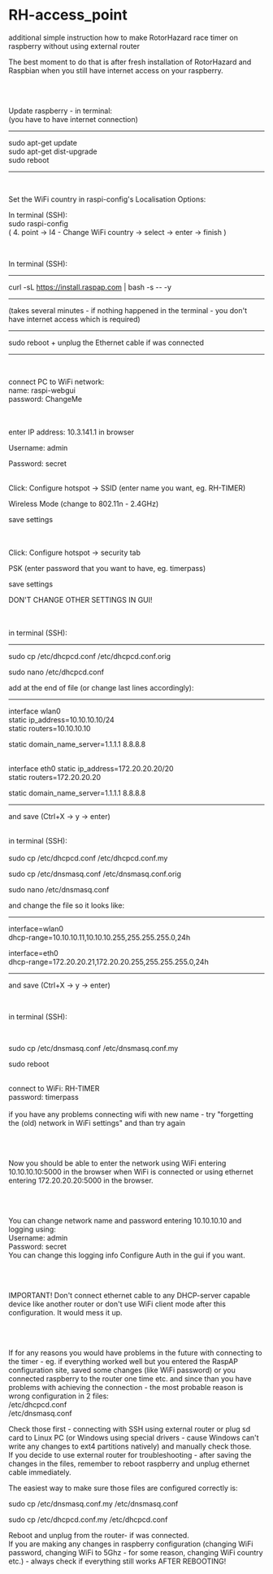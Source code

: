 # RH-access_point
additional simple instruction how to make RotorHazard race timer on raspberry without using external router

The best moment to do that is after fresh installation of RotorHazard and Raspbian when you still have internet access on your raspberry.<br/><br/> 

<br/> 

Update raspberry - in terminal:<br/> 
(you have to have internet connection)

________________

sudo apt-get update <br/>
sudo apt-get dist-upgrade <br/>
sudo reboot
________________

<br/>

Set the WiFi country in raspi-config's Localisation Options: 

In terminal (SSH):<br/>
sudo raspi-config <br/>
( 4. point -> I4 - Change WiFi country -> select -> enter -> finish )

<br/>

  
In terminal (SSH):
________________

curl -sL https://install.raspap.com | bash -s -- -y
________________

(takes several minutes - if nothing happened in the terminal - you don't have internet access which is required)
________________
sudo reboot + unplug the Ethernet cable if was connected
<br/>

________________
<br/>

connect PC to WiFi network: <br/>
name: raspi-webgui<br/>
password: ChangeMe<br/><br/><br/>





enter IP address: 10.3.141.1 in browser

Username: admin

Password: secret<br/>  <br/>



Click:
Configure hotspot -> SSID (enter name you want, eg. RH-TIMER) 

Wireless Mode (change to 802.11n - 2.4GHz)

save settings  
<br/>
<br/>

Click:
Configure hotspot -> security tab

PSK (enter password that you want to have, eg. timerpass)

save settings
<br/>

DON'T CHANGE OTHER SETTINGS IN GUI!  
<br/>
<br/>


in terminal (SSH):

________________

sudo cp /etc/dhcpcd.conf /etc/dhcpcd.conf.orig

sudo nano /etc/dhcpcd.conf

add at the end of file (or change last lines accordingly):
________________

interface wlan0<br/>
static ip_address=10.10.10.10/24</br>
static routers=10.10.10.10</br>

static domain_name_server=1.1.1.1 8.8.8.8<br/><br/>

interface eth0
static ip_address=172.20.20.20/20<br/>
static routers=172.20.20.20<br/>

static domain_name_server=1.1.1.1 8.8.8.8
________________

and save (Ctrl+X -> y -> enter)<br/>
<br/>

in terminal (SSH):
<br/> <br/>
sudo cp /etc/dhcpcd.conf /etc/dhcpcd.conf.my

sudo cp /etc/dnsmasq.conf /etc/dnsmasq.conf.orig<br/>

sudo nano /etc/dnsmasq.conf

and change the file so it looks like:
________________

interface=wlan0<br/>
  dhcp-range=10.10.10.11,10.10.10.255,255.255.255.0,24h
<br/>

interface=eth0<br/>
  dhcp-range=172.20.20.21,172.20.20.255,255.255.255.0,24h
________________

and save (Ctrl+X -> y -> enter)<br/>

<br/>

in terminal (SSH):

<br/>

sudo cp /etc/dnsmasq.conf /etc/dnsmasq.conf.my


sudo reboot
<br/>
<br/>

  
connect to WiFi: RH-TIMER<br/>
password: timerpass <br/> <br/>
if you have any problems connecting wifi with new name - try "forgetting the (old) network in WiFi settings" and than try again

<br/> <br/>

Now you should be able to enter the network using WiFi entering 10.10.10.10:5000 in the browser when WiFi is connected
or using ethernet entering 172.20.20.20:5000 in the browser. 

<br/> <br/>

You can change network name and password entering 10.10.10.10 and logging using: <br/>
Username: admin <br/>
Password: secret <br/>
You can change this logging info Configure Auth in the gui if you want.

<br/> <br/>

IMPORTANT! Don't connect ethernet cable to any DHCP-server capable device like another router or don't use WiFi client mode after this configuration.
It would mess it up.

<br/> <br/>

If for any reasons you would have problems in the future with connecting to the timer - eg. if everything worked well but you entered the RaspAP configuration site, saved some changes (like WiFi password) or you connected raspberry to the router one time etc. and since than you have problems with achieving the connection -  the most probable reason is wrong configuration in 2 files:<br/>
/etc/dhcpcd.conf<br/>
/etc/dnsmasq.conf<br/>

Check those first - connecting with SSH using external router or plug sd card to Linux PC (or Windows using special drivers - cause Windows can't write any changes to ext4 partitions natively) and manually check those.<br/>
If you decide to use external router for troubleshooting - after saving the changes in the files, remember to reboot raspberry and unplug ethernet cable immediately.

The easiest way to make sure those files are configured correctly is:

sudo cp /etc/dnsmasq.conf.my /etc/dnsmasq.conf

sudo cp /etc/dhcpcd.conf.my /etc/dhcpcd.conf

Reboot and unplug from the router- if was connected.
<br/>
If you are making any changes in raspberry configuration (changing WiFi password, changing WiFi to 5Ghz - for some reason, changing WiFi country etc.) - always check if everything still works AFTER REBOOTING!


